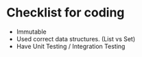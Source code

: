 # Checklist for coding

* Immutable
* Used correct data structures. (List vs Set)
* Have Unit Testing / Integration Testing